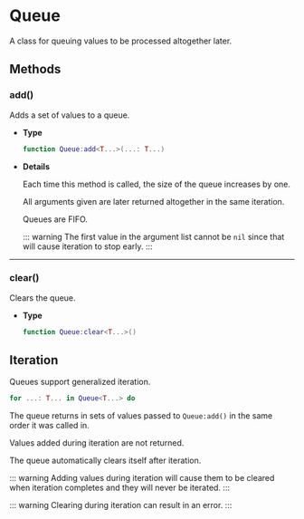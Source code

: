 # Queue

A class for queuing values to be processed altogether later.

## Methods

### add()

Adds a set of values to a queue.

- **Type**

    ```lua
    function Queue:add<T...>(...: T...)
    ```

- **Details**

    Each time this method is called, the size of the queue increases by one.

    All arguments given are later returned altogether in the same iteration.

    Queues are FIFO.

    ::: warning
    The first value in the argument list cannot be `nil` since that will cause
    iteration to stop early.
    :::

--------------------------------------------------------------------------------

### clear()

Clears the queue.

- **Type**

    ```lua
    function Queue:clear<T...>()
    ```

## Iteration

Queues support generalized iteration.

```lua
for ...: T... in Queue<T...> do
```

The queue returns in sets of values passed to `Queue:add()` in the same
order it was called in.

Values added during iteration are not returned.

The queue automatically clears itself after iteration.

::: warning
Adding values during iteration will cause them to be cleared when iteration
completes and they will never be iterated.
:::

::: warning
Clearing during iteration can result in an error.
:::
